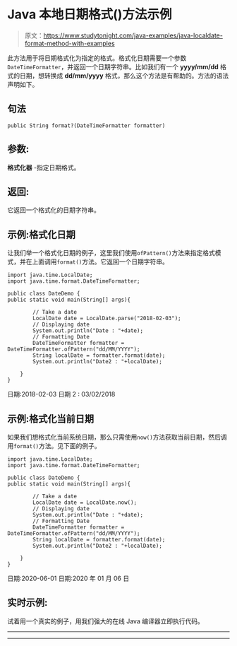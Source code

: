 # Java 本地日期格式()方法示例

> 原文：<https://www.studytonight.com/java-examples/java-localdate-format-method-with-examples>

此方法用于将日期格式化为指定的格式。格式化日期需要一个参数`DateTimeFormatter`，并返回一个日期字符串。比如我们有一个 **yyyy/mm/dd** 格式的日期，想转换成 **dd/mm/yyyy** 格式，那么这个方法是有帮助的。方法的语法声明如下。

## 句法

```
public String format?(DateTimeFormatter formatter)
```

## 参数:

**格式化器** -指定日期格式。

## 返回:

它返回一个格式化的日期字符串。

## 示例:格式化日期

让我们举一个格式化日期的例子，这里我们使用`ofPattern()`方法来指定格式模式，并在上面调用`format()`方法。它返回一个日期字符串。

```
import java.time.LocalDate;
import java.time.format.DateTimeFormatter;

public class DateDemo {
public static void main(String[] args){  

		// Take a date
	    LocalDate date = LocalDate.parse("2018-02-03");
		// Displaying date
		System.out.println("Date : "+date);
		// Formatting Date
        DateTimeFormatter formatter = DateTimeFormatter.ofPattern("dd/MM/YYYY");
        String localDate = formatter.format(date);
        System.out.println("Date2 : "+localDate);

	}
}
```

日期:2018-02-03
日期 2 : 03/02/2018

## 示例:格式化当前日期

如果我们想格式化当前系统日期，那么只需使用`now()`方法获取当前日期，然后调用`format()`方法。见下面的例子。

```
import java.time.LocalDate;
import java.time.format.DateTimeFormatter;

public class DateDemo {
public static void main(String[] args){  

		// Take a date
	    LocalDate date = LocalDate.now();
		// Displaying date
		System.out.println("Date : "+date);
		// Formatting Date
        DateTimeFormatter formatter = DateTimeFormatter.ofPattern("dd/MM/YYYY");
        String localDate = formatter.format(date);
        System.out.println("Date2 : "+localDate);

	}
}
```

日期:2020-06-01
日期:2020 年 01 月 06 日

## 实时示例:

试着用一个真实的例子，用我们强大的在线 Java 编译器立即执行代码。

* * *

* * *